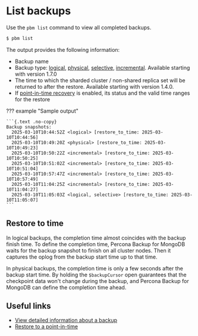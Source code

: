 # List backups

Use the `pbm list` command to view all completed backups. 

```{.bash data-prompt="$"}
$ pbm list
```

The output provides the following information:

* Backup name 
* Backup type: [logical](../features/logical.md), [physical](../features/physical.md), [selective](../features/selective-backup.md), [incremental](../features/incremental-backup.md). Available starting with version 1.7.0 
* The time to which the sharded cluster / non-shared replica set will be returned to after the restore. Available starting with version 1.4.0.
* If [point-in-time recovery](../features/point-in-time-recovery.md) is enabled, its status and the valid time ranges for the restore

??? example "Sample output"

    ```{.text .no-copy}
    Backup snapshots:
      2025-03-10T10:44:52Z <logical> [restore_to_time: 2025-03-10T10:44:56]
      2025-03-10T10:49:20Z <physical> [restore_to_time: 2025-03-10T10:49:23]
      2025-03-10T10:50:22Z <incremental> [restore_to_time: 2025-03-10T10:50:25]
      2025-03-10T10:51:02Z <incremental> [restore_to_time: 2025-03-10T10:51:04]
      2025-03-10T10:57:47Z <incremental> [restore_to_time: 2025-03-10T10:57:49]
      2025-03-10T11:04:25Z <incremental> [restore_to_time: 2025-03-10T11:04:27]
      2025-03-10T11:05:03Z <logical, selective> [restore_to_time: 2025-03-10T11:05:07]
    ```

## Restore to time

In logical backups, the completion time almost coincides with the backup finish time. To define the completion time, Percona Backup for MongoDB waits for the backup snapshot to finish on all cluster nodes. Then it captures the oplog from the backup start time up to that time.

In physical backups, the completion time is only a few seconds after the backup start time. By holding the `$backupCursor` open guarantees that the checkpoint data won't change during the backup, and Percona Backup for MongoDB can define the completion time ahead.


## Useful links

* [View detailed information about a backup](describe-backup.md)
* [Restore to a point-in-time](pitr-physical.md)